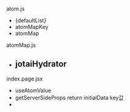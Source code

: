 
atom.js
- {defaultList}
- atomMapKey
- atomMap

atomMap.js
- jotaiHydrator
	- 

index.page.jsx
- useAtomValue
- getServerSideProps return initialData key값
- 



